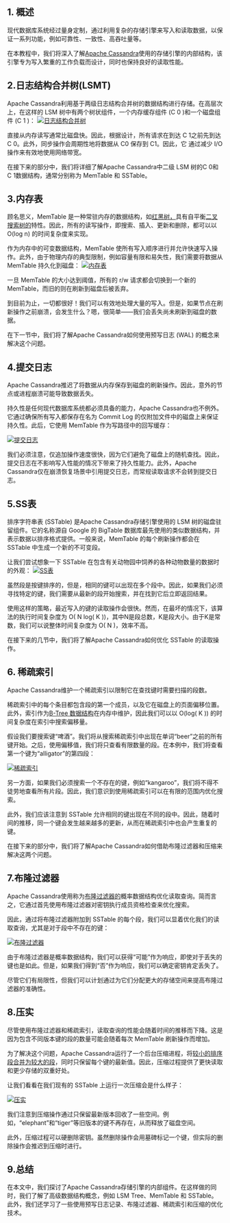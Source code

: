 ## 1. 概述

现代数据库系统经过量身定制，通过利用复杂的存储引擎来写入和读取数据，以保证一系列功能，例如可靠性、一致性、高吞吐量等。

在本教程中，我们将深入了解[Apache Cassandra](https://www.baeldung.com/cassandra-with-java#Cassandra)使用的存储引擎的内部结构，该引擎专为写入繁重的工作负载而设计，同时也保持良好的读取性能。

## 2.日志结构合并树(LSMT)

Apache Cassandra利用基于两级日志结构合并树的数据结构进行存储。在高层次上，在这样的 LSM 树中有两个树状组件，一个内存缓存组件 (C 0 )和一个磁盘组件 (C 1 )：
[![日志结构合并树](https://www.baeldung.com/wp-content/uploads/2022/09/LSMT.png)](https://www.baeldung.com/wp-content/uploads/2022/09/LSMT.png)

直接从内存读写通常比磁盘快。因此，根据设计，所有请求在到达 C 1之前先到达 C 0。此外，同步操作会周期性地将数据从 C0 保存到 C1。因此，它 通过减少 I/O 操作来有效地使用网络带宽。

在接下来的部分中，我们将详细了解Apache Cassandra中二级 LSM 树的C 0和 C 1数据结构，通常分别称为 MemTable 和 SSTable。

## 3.内存表

顾名思义，MemTable 是一种常驻内存的数据结构，如[红黑树，](https://www.baeldung.com/cs/red-black-trees)具有自平衡[二叉搜索树的](https://www.baeldung.com/cs/binary-search-trees)特性。因此，所有的读写操作，即搜索、插入、更新和删除，都可以以 O(log n) 的时间复杂度来实现。

作为内存中的可变数据结构，MemTable 使所有写入顺序进行并允许快速写入操作。此外，由于物理内存的典型限制，例如容量有限和易失性，我们需要将数据从 MemTable 持久化到磁盘：
[![内存表](https://www.baeldung.com/wp-content/uploads/2022/09/MemTable-1024x499.png)](https://www.baeldung.com/wp-content/uploads/2022/09/MemTable.png)

一旦 MemTable 的大小达到阈值，所有的 r/w 请求都会切换到一个新的 MemTable，而旧的则在刷新到磁盘后被丢弃。

到目前为止，一切都很好！我们可以有效地处理大量的写入。但是，如果节点在刷新操作之前崩溃，会发生什么？嗯，很简单——我们会丢失尚未刷新到磁盘的数据。

在下一节中，我们将了解Apache Cassandra如何使用预写日志 (WAL) 的概念来解决这个问题。

## 4.提交日志

Apache Cassandra推迟了将数据从内存保存到磁盘的刷新操作。因此，意外的节点或进程崩溃可能导致数据丢失。

持久性是任何现代数据库系统都必须具备的能力，Apache Cassandra也不例外。它通过确保所有写入都保存在名为 Commit Log 的仅附加文件中的磁盘上来保证持久性。此后，它使用 MemTable 作为写路径中的回写缓存：

[![提交日志](https://www.baeldung.com/wp-content/uploads/2022/09/WAL-1024x618.png)](https://www.baeldung.com/wp-content/uploads/2022/09/WAL.png)

我们必须注意，仅追加操作速度很快，因为它们避免了磁盘上的随机查找。因此，提交日志在不影响写入性能的情况下带来了持久性能力。此外，Apache Cassandra仅在崩溃恢复场景中引用提交日志，而常规读取请求不会转到提交日志。

## 5.SS表

排序字符串表 (SSTable) 是Apache Cassandra存储引擎使用的 LSM 树的磁盘驻留组件。它的名称源自 Google 的 BigTable 数据库最先使用的类似数据结构，并表示数据以排序格式提供。一般来说，MemTable 的每个刷新操作都会在 SSTable 中生成一个新的不可变段。

让我们尝试想象一下 SSTable 在包含有关动物园中饲养的各种动物数量的数据时的外观：
[![SS表](https://www.baeldung.com/wp-content/uploads/2022/09/SSTable-1024x543.png)](https://www.baeldung.com/wp-content/uploads/2022/09/SSTable.png)

虽然段是按键排序的，但是，相同的键可以出现在多个段中。因此，如果我们必须寻找特定的键，我们需要从最新的段开始搜索，并在找到它后立即返回结果。

使用这样的策略，最近写入的键的读取操作会很快。然而，在最坏的情况下，该算法的执行时间复杂度为 O( N log( K ))，其中N是段总数，K是段大小。由于K是常数，我们可以说整体时间复杂度为 O( N )，效率不高。

在接下来的几节中，我们将了解Apache Cassandra如何优化 SSTable 的读取操作。

## 6. 稀疏索引

Apache Cassandra维护一个稀疏索引以限制它在查找键时需要扫描的段数。

稀疏索引中的每个条目都包含段的第一个成员，以及它在磁盘上的页面偏移位置。此外，索引作为[B-Tree 数据结构](https://www.baeldung.com/cs/b-tree-data-structure)在内存中维护，因此我们可以以 O(log( K )) 的时间复杂度在索引中搜索偏移量。

假设我们要搜索键“啤酒”。我们将从搜索稀疏索引中出现在单词“beer”之前的所有键开始。之后，使用偏移值，我们将只查看有限数量的段。在本例中，我们将查看第一个键为“alligator”的第四段：

[![稀疏索引](https://www.baeldung.com/wp-content/uploads/2022/09/sparse-index-1024x398.png)](https://www.baeldung.com/wp-content/uploads/2022/09/sparse-index.png)

另一方面，如果我们必须搜索一个不存在的键，例如“kangaroo”，我们将不得不徒劳地查看所有片段。因此，我们意识到使用稀疏索引可以在有限的范围内优化搜索。

此外，我们应该注意到 SSTable 允许相同的键出现在不同的段中。因此，随着时间的推移，同一个键会发生越来越多的更新，从而在稀疏索引中也会产生重复的键。

在接下来的部分中，我们将了解Apache Cassandra如何借助布隆过滤器和压缩来解决这两个问题。

## 7.布隆过滤器

Apache Cassandra使用称为[布隆过滤器的](https://www.baeldung.com/cs/bloom-filter)概率数据结构优化读取查询。简而言之，它通过首先使用布隆过滤器对密钥执行成员资格检查来优化搜索。

因此，通过将布隆过滤器附加到 SSTable 的每个段，我们可以显着优化我们的读取查询，尤其是对于段中不存在的键：

[![布隆过滤器](https://www.baeldung.com/wp-content/uploads/2022/09/Bloom-Filter-1024x445.png)](https://www.baeldung.com/wp-content/uploads/2022/09/Bloom-Filter.png)

由于布隆过滤器是概率数据结构，我们可以获得“可能”作为响应，即使对于丢失的键也是如此。但是，如果我们得到“否”作为响应，我们可以确定密钥肯定丢失了。

尽管它们有局限性，但我们可以计划通过为它们分配更大的存储空间来提高布隆过滤器的准确性。

## 8.压实

尽管使用布隆过滤器和稀疏索引，读取查询的性能会随着时间的推移而下降。这是因为包含不同版本键的段的数量可能会随着每次 MemTable 刷新操作而增加。

为了解决这个问题，Apache Cassandra运行了一个后台压缩进程，将[较小的排序段合并为较大的段](https://www.baeldung.com/java-merge-sorted-arrays#algorithm)，同时只保留每个键的最新值。因此，压缩过程提供了更快读取和更少存储的双重好处。

让我们看看在我们现有的 SSTable 上运行一次压缩会是什么样子：

[![压实](https://www.baeldung.com/wp-content/uploads/2022/09/compaction-1024x536.png)](https://www.baeldung.com/wp-content/uploads/2022/09/compaction.png)

我们注意到压缩操作通过只保留最新版本回收了一些空间。例如，“elephant”和“tiger”等旧版本的键不再存在，从而释放了磁盘空间。

此外，压缩过程可以硬删除密钥。虽然删除操作会用墓碑标记一个键，但实际的删除操作会推迟到压缩时进行。

## 9.总结

在本文中，我们探讨了Apache Cassandra存储引擎的内部组件。在这样做的同时，我们了解了高级数据结构概念，例如 LSM Tree、MemTable 和 SSTable。此外，我们还学习了一些使用预写日志记录、布隆过滤器、稀疏索引和压缩的优化技术。